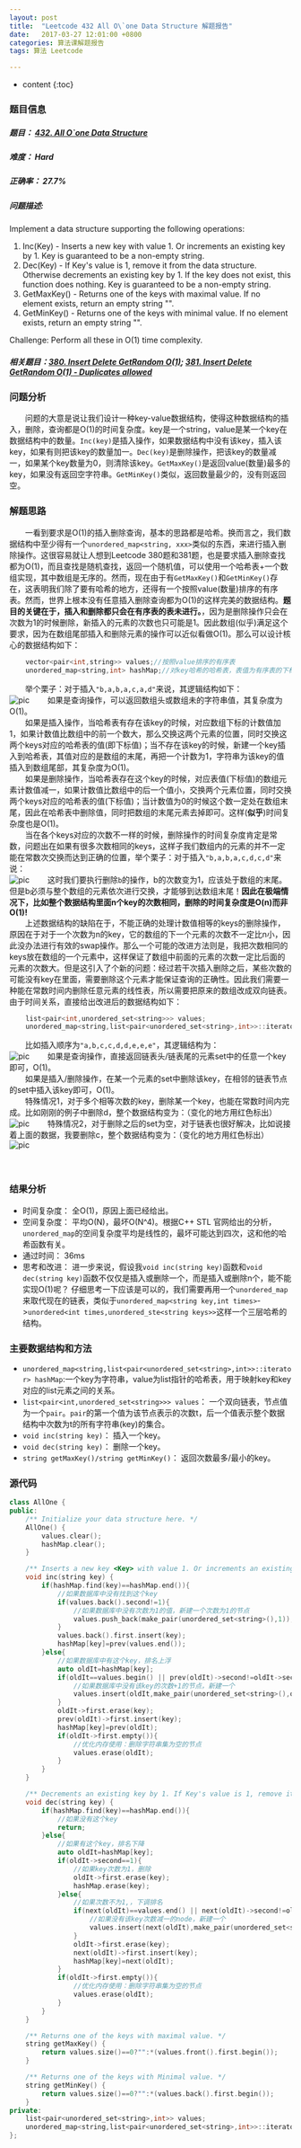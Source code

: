 ```yaml
---
layout: post
title:  "Leetcode 432 All O\`one Data Structure 解题报告"
date:   2017-03-27 12:01:00 +0800
categories: 算法课解题报告
tags: 算法 Leetcode

---
```


* content
{:toc}

### 题目信息

##### 题目： [432. All O\`one Data Structure](https://leetcode.com/problems/all-oone-data-structure/?tab=Description)  

##### 难度： Hard  

##### 正确率： 	27.7%  

##### 问题描述:  

Implement a data structure supporting the following operations:  

1. Inc(Key) - Inserts a new key with value 1. Or increments an existing key by 1. Key is guaranteed to be a non-empty string.
1. Dec(Key) - If Key's value is 1, remove it from the data structure. Otherwise decrements an existing key by 1. If the key does not exist, this function does nothing. Key is guaranteed to be a non-empty string.
1. GetMaxKey() - Returns one of the keys with maximal value. If no element exists, return an empty string "".
1. GetMinKey() - Returns one of the keys with minimal value. If no element exists, return an empty string "".  

Challenge: Perform all these in O(1) time complexity.  

##### 相关题目：[380. Insert Delete GetRandom O(1)](https://leetcode.com/problems/insert-delete-getrandom-o1/?tab=Description); [381. Insert Delete GetRandom O(1) - Duplicates allowed](https://leetcode.com/problems/insert-delete-getrandom-o1-duplicates-allowed/?tab=Description)

### 问题分析
　　问题的大意是说让我们设计一种key-value数据结构，使得这种数据结构的插入，删除，查询都是O(1)的时间复杂度。key是一个string，value是某一个key在数据结构中的数量。`Inc(key)`是插入操作，如果数据结构中没有该key，插入该key，如果有则把该key的数量加一。`Dec(key)`是删除操作，把该key的数量减一，如果某个key数量为0，则清除该key。`GetMaxKey()`是返回value(数量)最多的key，如果没有返回空字符串。`GetMinKey()`类似，返回数量最少的，没有则返回空。
  
### 解题思路
　　一看到要求是O(1)的插入删除查询，基本的思路都是哈希。换而言之，我们数据结构中至少得有一个`unordered_map<string, xxx>`类似的东西，来进行插入删除操作。这很容易就让人想到Leetcode 380题和381题，也是要求插入删除查找都为O(1)，而且查找是随机查找，返回一个随机值，可以使用一个哈希表+一个数组实现，其中数组是无序的。然而，现在由于有`GetMaxKey()`和`GetMinKey()`存在，这表明我们除了要有哈希的地方，还得有一个按照value(数量)排序的有序表。然而，世界上根本没有任意插入删除查询都为O(1)的这样完美的数据结构。**题目的关键在于，插入和删除都只会在有序表的表未进行。**，因为是删除操作只会在次数为1的时候删除，新插入的元素的次数也只可能是1。因此数组(似乎)满足这个要求，因为在数组尾部插入和删除元素的操作可以近似看做O(1)。那么可以设计核心的数据结构如下：  
```cpp
	vector<pair<int,string>> values;//按照value排序的有序表
	unordered_map<string,int> hashMap;//对key哈希的哈希表，表值为有序表的下标
```
　　举个栗子：对于插入`"b,a,b,a,c,a,d"`来说，其逻辑结构如下：  
   ![pic](/images/solution1.png)
　　如果是查询操作，可以返回数组头或数组未的字符串值，其复杂度为O(1)。  
　　如果是插入操作，当哈希表有存在该key的时候，对应数组下标的计数值加1，如果计数值比数组中的前一个数大，那么交换这两个元素的位置，同时交换这两个keys对应的哈希表的值(即下标值)；当不存在该key的时候，新建一个key插入到哈希表，其值对应的是数组的末尾，再把一个计数为1，字符串为该key的值插入到数组尾部，其复杂度为O(1)。  
　　如果是删除操作，当哈希表存在这个key的时候，对应表值(下标值)的数组元素计数值减一，如果计数值比数组中的后一个值小，交换两个元素位置，同时交换两个keys对应的哈希表的值(下标值)；当计数值为0的时候这个数一定处在数组末尾，因此在哈希表中删除值，同时把数组的末尾元素去掉即可。这样(**似乎**)时间复杂度也是O(1)。  
　　当在各个keys对应的次数不一样的时候，删除操作的时间复杂度肯定是常数，问题出在如果有很多次数相同的keys，这样子我们数组内的元素的并不一定能在常数次交换而达到正确的位置，举个栗子：对于插入`"b,a,b,a,c,d,c,d"`来说：  
  ![pic](/images/test1.png)
　　这时我们要执行删除`b`的操作，b的次数变为1，应该处于数组的末尾。但是b必须与整个数组的元素依次进行交换，才能够到达数组末尾！**因此在极端情况下，比如整个数据结构里面n个key的次数相同，删除的时间复杂度是O(n)而非O(1)!**  
　　上述数据结构的缺陷在于，不能正确的处理计数值相等的keys的删除操作，原因在于对于一个次数为n的key，它的数组的下一个元素的次数不一定比n小，因此没办法进行有效的swap操作。那么一个可能的改进方法则是，我把次数相同的keys放在数组的一个元素中，这样保证了数组中前面的元素的次数一定比后面的元素的次数大。但是这引入了个新的问题：经过若干次插入删除之后，某些次数的可能没有key在里面，需要删除这个元素才能保证查询的正确性。因此我们需要一种能在常数时间内删除任意元素的线性表，所以需要把原来的数组改成双向链表。由于时间关系，直接给出改进后的数据结构如下：
```cpp
    list<pair<int,unordered_set<string>>> values;
    unordered_map<string,list<pair<unordered_set<string>,int>>::iterator> hashMap;//
```
　　比如插入顺序为`"a,b,c,c,d,d,e,e,e"`，其逻辑结构为：  
  ![pic](/images/solution2.png)
　　如果是查询操作，直接返回链表头/链表尾的元素set中的任意一个key即可，O(1)。  
　　如果是插入/删除操作，在某一个元素的set中删除该key，在相邻的链表节点的set中插入该key即可，O(1)。  
　　特殊情况1，对于多个相等次数的key，删除某一个key，也能在常数时间内完成。比如刚刚的例子中删除d，整个数据结构变为：（变化的地方用红色标出）  
  ![pic](/images/test2.png)
　　特殊情况2，对于删除之后的set为空，对于链表也很好解决，比如说接着上面的数据，我要删除c，整个数据结构变为：（变化的地方用红色标出）  
  ![pic](/images/test3.png)
  
　　
### 结果分析

- 时间复杂度： 全O(1)，原因上面已经给出。
- 空间复杂度： 平均O(N)，最坏O(N^4)。根据C++ STL 官网给出的分析，`unordered_map`的空间复杂度平均是线性的，最坏可能达到四次，这和他的哈希函数有关。
- 通过时间： 36ms
- 思考和改进： 进一步来说，假设我`void inc(string key)`函数和`void dec(string key)`函数不仅仅是插入或删除一个，而是插入或删除n个，能不能实现O(1)呢？ 仔细思考一下应该是可以的，我们需要再用一个`unordered_map`来取代现在的链表，类似于`unordered_map<string key,int times>`->`unordered<int times,unordered_ste<string keys>>`这样一个三层哈希的结构。


### 主要数据结构和方法

- `unordered_map<string,list<pair<unordered_set<string>,int>>::iterator> hashMap`:一个key为字符串，value为list指针的哈希表，用于映射key和key对应的list元素之间的关系。
- `list<pair<int,unordered_set<string>>> values`： 一个双向链表，节点值为一个`pair`。`pair`的第一个值为该节点表示的次数t，后一个值表示整个数据结构中次数为t的所有字符串(key)的集合。
- `void inc(string key)`： 插入一个key。
- `void dec(string key)`： 删除一个key。
- `string getMaxKey()/string getMinKey()`： 返回次数最多/最小的key。

### 源代码

```cpp
class AllOne {
public:
    /** Initialize your data structure here. */
    AllOne() {
        values.clear();
        hashMap.clear();
    }

    /** Inserts a new key <Key> with value 1. Or increments an existing key by 1. */
    void inc(string key) {
        if(hashMap.find(key)==hashMap.end()){
            //如果数据库中没有找到这个key
            if(values.back().second!=1){
                //如果数据库中没有次数为1的值，新建一个次数为1的节点
                values.push_back(make_pair(unordered_set<string>(),1));
            }
            values.back().first.insert(key);
            hashMap[key]=prev(values.end());
        }else{
            //如果数据库中有这个key，排名上浮
            auto oldIt=hashMap[key];
            if(oldIt==values.begin() || prev(oldIt)->second!=oldIt->second+1){
                //如果数据库中没有该key的次数+1的节点，新建一个
                values.insert(oldIt,make_pair(unordered_set<string>(),oldIt->second+1));
            }
            oldIt->first.erase(key);
            prev(oldIt)->first.insert(key);
            hashMap[key]=prev(oldIt);
            if(oldIt->first.empty()){
                //优化内存使用：删除字符串集为空的节点
                values.erase(oldIt);
            }
        }
    }

    /** Decrements an existing key by 1. If Key's value is 1, remove it from the data structure. */
    void dec(string key) {
        if(hashMap.find(key)==hashMap.end()){
            //如果没有这个key
            return;
        }else{
            //如果有这个key，排名下降
            auto oldIt=hashMap[key];
            if(oldIt->second==1){
                //如果key次数为1，删除
                oldIt->first.erase(key);
                hashMap.erase(key);
            }else{
                //如果次数不为1,，下调排名
                if(next(oldIt)==values.end() || next(oldIt)->second!=oldIt->second-1){
                    //如果没有该key次数减一的node，新建一个
                    values.insert(next(oldIt),make_pair(unordered_set<string>(),oldIt->second-1));
                }
                oldIt->first.erase(key);
                next(oldIt)->first.insert(key);
                hashMap[key]=next(oldIt);
            }
            if(oldIt->first.empty()){
                //优化内存使用：删除字符串集为空的节点
                values.erase(oldIt);
            }
        }
    }

    /** Returns one of the keys with maximal value. */
    string getMaxKey() {
        return values.size()==0?"":*(values.front().first.begin());
    }

    /** Returns one of the keys with Minimal value. */
    string getMinKey() {
        return values.size()==0?"":*(values.back().first.begin());
    }
private:
    list<pair<unordered_set<string>,int>> values;
    unordered_map<string,list<pair<unordered_set<string>,int>>::iterator> hashMap;
};
```